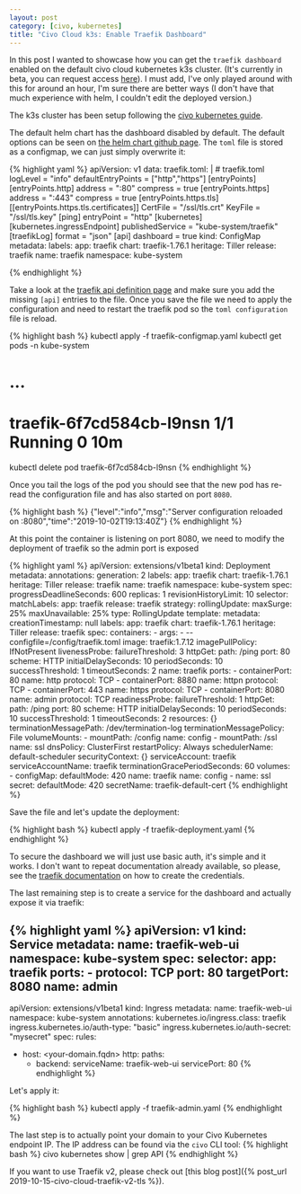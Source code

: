 ```yaml
---
layout: post
category: [civo, kubernetes]
title: "Civo Cloud k3s: Enable Traefik Dashboard"
---
```


In this post I wanted to showcase how you can get the `traefik dashboard` enabled on the default civo cloud kubernetes k3s cluster. (It's currently in beta, you can request access [here](https://www.civo.com/kube100)). I must add, I've only played around with this for around an hour, I'm sure there are better ways (I don't have that much experience with helm, I couldn't edit the deployed version.)

The k3s cluster has been setup following the [civo kubernetes guide](https://www.civo.com/learn/kubernetes-cluster-administration-using-civo-cli).

The default helm chart has the dashboard disabled by default. The default options can be seen on [the helm chart github page](https://github.com/helm/charts/tree/master/stable/traefik#configuration). The `toml` file is stored as a configmap, we can just simply overwrite it:

<!-- more -->

{% highlight yaml %}
apiVersion: v1
data:
  traefik.toml: |
    # traefik.toml
    logLevel = "info"
    defaultEntryPoints = ["http","https"]
    [entryPoints]
      [entryPoints.http]
      address = ":80"
      compress = true
      [entryPoints.https]
      address = ":443"
      compress = true
        [entryPoints.https.tls]
          [[entryPoints.https.tls.certificates]]
          CertFile = "/ssl/tls.crt"
          KeyFile = "/ssl/tls.key"
    [ping]
    entryPoint = "http"
    [kubernetes]
      [kubernetes.ingressEndpoint]
      publishedService = "kube-system/traefik"
    [traefikLog]
      format = "json"
    [api]
      dashboard = true
kind: ConfigMap
metadata:
  labels:
    app: traefik
    chart: traefik-1.76.1
    heritage: Tiller
    release: traefik
  name: traefik
  namespace: kube-system

{% endhighlight %}

Take a look at the [traefik api definition page](https://docs.traefik.io/v1.7/configuration/api/) and make sure you add the missing `[api]` entries to the file. Once you save the file we need to apply the configuration and need to restart the traefik pod so the `toml configuration` file is reload.

{% highlight bash %}
kubectl apply -f traefik-configmap.yaml
kubectl get pods -n kube-system
# ...
# traefik-6f7cd584cb-l9nsn         1/1     Running     0          10m
kubectl delete pod traefik-6f7cd584cb-l9nsn
{% endhighlight %}

Once you tail the logs of the pod you should see that the new pod has re-read the configuration file and has also started on port `8080`.

{% highlight bash %}
{"level":"info","msg":"Server configuration reloaded on :8080","time":"2019-10-02T19:13:40Z"}
{% endhighlight %}

At this point the container is listening on port 8080, we need to modify the deployment of traefik so the admin port is exposed

{% highlight yaml %}
apiVersion: extensions/v1beta1
kind: Deployment
metadata:
  annotations:
  generation: 2
  labels:
    app: traefik
    chart: traefik-1.76.1
    heritage: Tiller
    release: traefik
  name: traefik
  namespace: kube-system
spec:
  progressDeadlineSeconds: 600
  replicas: 1
  revisionHistoryLimit: 10
  selector:
    matchLabels:
      app: traefik
      release: traefik
  strategy:
    rollingUpdate:
      maxSurge: 25%
      maxUnavailable: 25%
    type: RollingUpdate
  template:
    metadata:
      creationTimestamp: null
      labels:
        app: traefik
        chart: traefik-1.76.1
        heritage: Tiller
        release: traefik
    spec:
      containers:
      - args:
        - --configfile=/config/traefik.toml
        image: traefik:1.7.12
        imagePullPolicy: IfNotPresent
        livenessProbe:
          failureThreshold: 3
          httpGet:
            path: /ping
            port: 80
            scheme: HTTP
          initialDelaySeconds: 10
          periodSeconds: 10
          successThreshold: 1
          timeoutSeconds: 2
        name: traefik
        ports:
        - containerPort: 80
          name: http
          protocol: TCP
        - containerPort: 8880
          name: httpn
          protocol: TCP
        - containerPort: 443
          name: https
          protocol: TCP
        - containerPort: 8080
          name: admin
          protocol: TCP
        readinessProbe:
          failureThreshold: 1
          httpGet:
            path: /ping
            port: 80
            scheme: HTTP
          initialDelaySeconds: 10
          periodSeconds: 10
          successThreshold: 1
          timeoutSeconds: 2
        resources: {}
        terminationMessagePath: /dev/termination-log
        terminationMessagePolicy: File
        volumeMounts:
        - mountPath: /config
          name: config
        - mountPath: /ssl
          name: ssl
      dnsPolicy: ClusterFirst
      restartPolicy: Always
      schedulerName: default-scheduler
      securityContext: {}
      serviceAccount: traefik
      serviceAccountName: traefik
      terminationGracePeriodSeconds: 60
      volumes:
      - configMap:
          defaultMode: 420
          name: traefik
        name: config
      - name: ssl
        secret:
          defaultMode: 420
          secretName: traefik-default-cert
{% endhighlight %}

Save the file and let's update the deployment:

{% highlight bash %}
kubectl apply -f traefik-deployment.yaml
{% endhighlight %}

To secure the dashboard we will just use basic auth, it's simple and it works. I don't want to repeat documentation already available, so please, see the [traefik documentation](https://docs.traefik.io/v1.7/user-guide/kubernetes/#basic-authentication) on how to create the credentials.

The last remaining step is to create a service for the dashboard and actually expose it via traefik:

{% highlight yaml %}
apiVersion: v1
kind: Service
metadata:
  name: traefik-web-ui
  namespace: kube-system
spec:
  selector:
    app: traefik
  ports:
    - protocol: TCP
      port: 80
      targetPort: 8080
      name: admin
---
apiVersion: extensions/v1beta1
kind: Ingress
metadata:
  name: traefik-web-ui
  namespace: kube-system
  annotations:
    kubernetes.io/ingress.class: traefik
    ingress.kubernetes.io/auth-type: "basic"
    ingress.kubernetes.io/auth-secret: "mysecret"
spec:
  rules:
  - host: <your-domain.fqdn>
    http:
      paths:
      - backend:
          serviceName: traefik-web-ui
          servicePort: 80
{% endhighlight %}

Let's apply it:

{% highlight bash %}
kubectl apply -f traefik-admin.yaml
{% endhighlight %}

The last step is to actually point your domain to your Civo Kubernetes endpoint IP. The IP address can be found via the `civo` CLI tool:
{% highlight bash %}
civo kubernetes show <name of the cluster> | grep API
{% endhighlight %}

If you want to use Traefik v2, please check out [this blog post]({% post_url 2019-10-15-civo-cloud-traefik-v2-tls %}).
